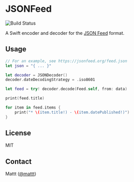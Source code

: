 # JSONFeed

![Build Status](https://api.travis-ci.com/Flight-School/JSONFeed.svg?branch=master)

A Swift encoder and decoder for the [JSON Feed](https://jsonfeed.org) format.

## Usage

```swift
// For an example, see https://jsonfeed.org/feed.json
let json = "{ ... }"

let decoder = JSONDecoder()
decoder.dateDecodingStrategy = .iso8601

let feed = try! decoder.decode(Feed.self, from: data)

print(feed.title)

for item in feed.items {
    print("* \(item.title!) - \(item.datePublished!)")
}
```

## License

MIT

## Contact

Mattt ([@mattt](https://twitter.com/mattt))
